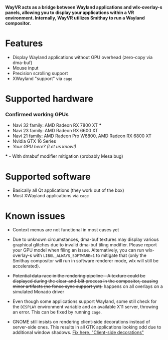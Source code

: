 **WayVR acts as a bridge between Wayland applications and wlx-overlay-s panels, allowing you to display your applications within a VR environment. Internally, WayVR utilizes Smithay to run a Wayland compositor.**

# Features

- Display Wayland applications without GPU overhead (zero-copy via dma-buf)
- Mouse input
- Precision scrolling support
- XWayland "support" via `cage`

# Supported hardware

### Confirmed working GPUs

- Navi 32 family: AMD Radeon RX 7800 XT **\***
- Navi 23 family: AMD Radeon RX 6600 XT
- Navi 21 family: AMD Radeon Pro W6800, AMD Radeon RX 6800 XT
- Nvidia GTX 16 Series
- _Your GPU here? (Let us know!)_

**\*** - With dmabuf modifier mitigation (probably Mesa bug)

# Supported software

- Basically all Qt applications (they work out of the box)
- Most XWayland applications via `cage`

# Known issues

- Context menus are not functional in most cases yet

- Due to unknown circumstances, dma-buf textures may display various graphical glitches due to invalid dma-buf tiling modifier. Please report your GPU model when filing an issue. Alternatively, you can run wlx-overlay-s with `LIBGL_ALWAYS_SOFTWARE=1` to mitigate that (only the Smithay compositor will run in software renderer mode, wlx will still be accelerated).

- ~~Potential data race in the rendering pipeline - A texture could be displayed during the clear-and-blit process in the compositor, causing minor artifacts (no fence sync support yet).~~ happens on all overlays on a simulated Monado driver

- Even though some applications support Wayland, some still check for the `DISPLAY` environment variable and an available X11 server, throwing an error. This can be fixed by running `cage`.

- GNOME still insists on rendering client-side decorations instead of server-side ones. This results in all GTK applications looking odd due to additional window shadows. [Fix here, "Client-side decorations"](https://wiki.archlinux.org/title/GTK)
